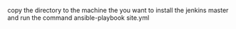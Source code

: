 
copy the directory to the machine the you want to install the jenkins master and run the command
ansible-playbook site.yml
